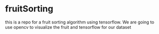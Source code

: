 # fruitSorting
 this is a repo for a fruit sorting algorithm using tensorflow. We are going to use opencv to visualize the fruit and tensorflow for our dataset
